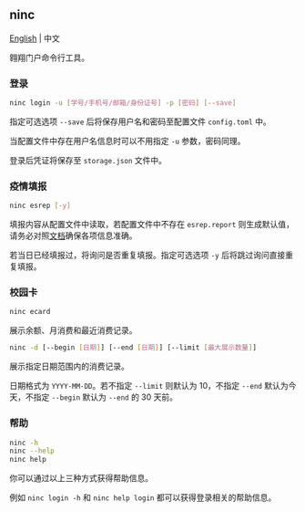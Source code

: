 ## ninc

[English](../README.md) | 中文

翱翔门户命令行工具。

### 登录

```bash
ninc login -u [学号/手机号/邮箱/身份证号] -p [密码] [--save]
```

指定可选选项 `--save` 后将保存用户名和密码至配置文件 `config.toml` 中。

当配置文件中存在用户名信息时可以不用指定 `-u` 参数，密码同理。

登录后凭证将保存至 `storage.json` 文件中。

### 疫情填报

```bash
ninc esrep [-y]
```

填报内容从配置文件中读取，若配置文件中不存在 `esrep.report` 则生成默认值，请务必对照[文档](./report_form.md)确保各项信息准确。

若当日已经填报过，将询问是否重复填报。指定可选选项 `-y` 后将跳过询问直接重复填报。

### 校园卡

```bash
ninc ecard
```

展示余额、月消费和最近消费记录。

```bash
ninc -d [--begin [日期]] [--end [日期]] [--limit [最大展示数量]]
```

展示指定日期范围内的消费记录。

日期格式为 `YYYY-MM-DD`。若不指定 `--limit` 则默认为 10，不指定 `--end` 默认为今天，不指定 `--begin` 默认为 `--end` 的 30 天前。

### 帮助

```bash
ninc -h
ninc --help
ninc help
```

你可以通过以上三种方式获得帮助信息。

例如 `ninc login -h` 和 `ninc help login` 都可以获得登录相关的帮助信息。
